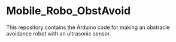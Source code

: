 # Mobile_Robo_ObstAvoid
This repository contains the Arduino code for making an obstracle avoidance robot with an ultrasonic sensor.
